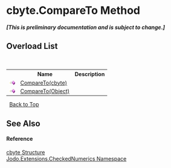 # cbyte.CompareTo Method 
 _**\[This is preliminary documentation and is subject to change.\]**_


## Overload List
&nbsp;<table><tr><th></th><th>Name</th><th>Description</th></tr><tr><td>![Public method](media/pubmethod.gif "Public method")</td><td><a href="M_Jodo_Extensions_CheckedNumerics_cbyte_CompareTo">CompareTo(cbyte)</a></td><td /></tr><tr><td>![Public method](media/pubmethod.gif "Public method")</td><td><a href="M_Jodo_Extensions_CheckedNumerics_cbyte_CompareTo_1">CompareTo(Object)</a></td><td /></tr></table>&nbsp;
<a href="#cbyte.compareto-method">Back to Top</a>

## See Also


#### Reference
<a href="T_Jodo_Extensions_CheckedNumerics_cbyte">cbyte Structure</a><br /><a href="N_Jodo_Extensions_CheckedNumerics">Jodo.Extensions.CheckedNumerics Namespace</a><br />